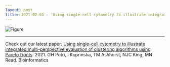 ```yaml
---
layout: post
title: 2021-02-03 - 'Using single-cell cytometry to illustrate integrated multi-perspective evaluation of clustering algorithms using Pareto fronts' published
---
```


![Figure](https://pbs.twimg.com/media/EtRDeQsVgAAyJil?format=jpg&name=medium)

---

Check out our latest paper: [Using single-cell cytometry to illustrate integrated multi-perspective evaluation of clustering algorithms using Pareto fronts](https://t.co/9eVUXI8Iud?amp=1). 2021. GH Putri, I Koprinska, TM Ashhurst, NJC King, MN Read. Bioinformatics
